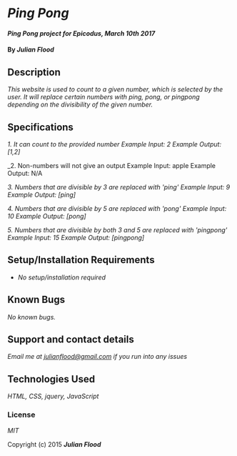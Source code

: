 # _Ping Pong_

#### _Ping Pong project for Epicodus, March 10th 2017_

#### By _**Julian Flood**_

## Description

_This website is used to count to a given number, which is selected by the user. It will replace certain numbers with ping, pong, or pingpong depending on the divisibility of the given number._

## Specifications

_1. It can count to the provided number
 Example Input: 2
 Example Output: [1,2]_

 _2. Non-numbers will not give an output
 Example Input: apple
 Example Output: N/A

_3. Numbers that are divisible by 3 are replaced with 'ping'
Example Input: 9
Example Output: [ping]_

_4. Numbers that are divisible by 5 are replaced with 'pong'
 Example Input: 10
 Example Output: [pong]_

_5. Numbers that are divisible by both 3 and 5 are replaced with 'pingpong'
Example Input: 15
Example Output: [pingpong]_

## Setup/Installation Requirements

* _No setup/installation required_


## Known Bugs

_No known bugs._

## Support and contact details

_Email me at julianflood@gmail.com if you run into any issues_

## Technologies Used

_HTML, CSS, jquery, JavaScript_

### License

*MIT*

Copyright (c) 2015 **_Julian Flood_**
